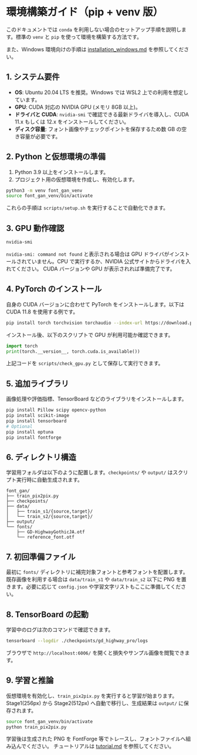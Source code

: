 # 環境構築ガイド（pip + venv 版）

このドキュメントでは `conda` を利用しない場合のセットアップ手順を説明します。標準の `venv` と `pip` を使って環境を構築する方法です。

また、Windows 環境向けの手順は [installation_windows.md](installation_windows.md) を参照してください。
## 1. システム要件

- **OS**: Ubuntu 20.04 LTS を推奨。Windows では WSL2 上での利用を想定しています。
- **GPU**: CUDA 対応の NVIDIA GPU (メモリ 8GB 以上)。
- **ドライバと CUDA**: `nvidia-smi` で確認できる最新ドライバを導入し、CUDA 11.x もしくは 12.x をインストールしてください。
- **ディスク容量**: フォント画像やチェックポイントを保存するため数 GB の空き容量が必要です。

## 2. Python と仮想環境の準備

1. Python 3.9 以上をインストールします。
2. プロジェクト用の仮想環境を作成し、有効化します。

```bash
python3 -m venv font_gan_venv
source font_gan_venv/bin/activate
```
これらの手順は `scripts/setup.sh` を実行することで自動化できます。

## 3. GPU 動作確認

```bash
nvidia-smi
```

`nvidia-smi: command not found` と表示される場合は GPU ドライバがインストールされていません。CPU で実行するか、NVIDIA 公式サイトからドライバを入れてください。
CUDA バージョンや GPU が表示されれば準備完了です。

## 4. PyTorch のインストール

自身の CUDA バージョンに合わせて PyTorch をインストールします。以下は CUDA 11.8 を使用する例です。

```bash
pip install torch torchvision torchaudio --index-url https://download.pytorch.org/whl/cu118
```

インストール後、以下のスクリプトで GPU が利用可能か確認できます。

```python
import torch
print(torch.__version__, torch.cuda.is_available())
```
上記コードを `scripts/check_gpu.py` として保存して実行できます。

## 5. 追加ライブラリ

画像処理や評価指標、TensorBoard などのライブラリをインストールします。

```bash
pip install Pillow scipy opencv-python
pip install scikit-image
pip install tensorboard
# Optional
pip install optuna
pip install fontforge
```

## 6. ディレクトリ構造

学習用フォルダは以下のように配置します。`checkpoints/` や `output/` はスクリプト実行時に自動生成されます。

```
font_gan/
├── train_pix2pix.py
├── checkpoints/
├── data/
│   ├── train_s1/{source,target}/
│   └── train_s2/{source,target}/
├── output/
└── fonts/
    ├── GD-HighwayGothicJA.otf
    └── reference_font.otf
```
## 7. 初回準備ファイル

最初に `fonts/` ディレクトリに補完対象フォントと参考フォントを配置します。既存画像を利用する場合は `data/train_s1` や `data/train_s2` 以下に PNG を置きます。必要に応じて `config.json` や学習文字リストもここに準備してください。

## 8. TensorBoard の起動

学習中のログは次のコマンドで確認できます。

```bash
tensorboard --logdir ./checkpoints/gd_highway_pro/logs
```

ブラウザで `http://localhost:6006/` を開くと損失やサンプル画像を閲覧できます。

## 9. 学習と推論

仮想環境を有効化し、`train_pix2pix.py` を実行すると学習が始まります。Stage1(256px) から Stage2(512px) へ自動で移行し、生成結果は `output/` に保存されます。

```bash
source font_gan_venv/bin/activate
python train_pix2pix.py
```

学習後は生成された PNG を FontForge 等でトレースし、フォントファイルへ組み込んでください。
チュートリアルは [tutorial.md](tutorial.md) を参照してください。
